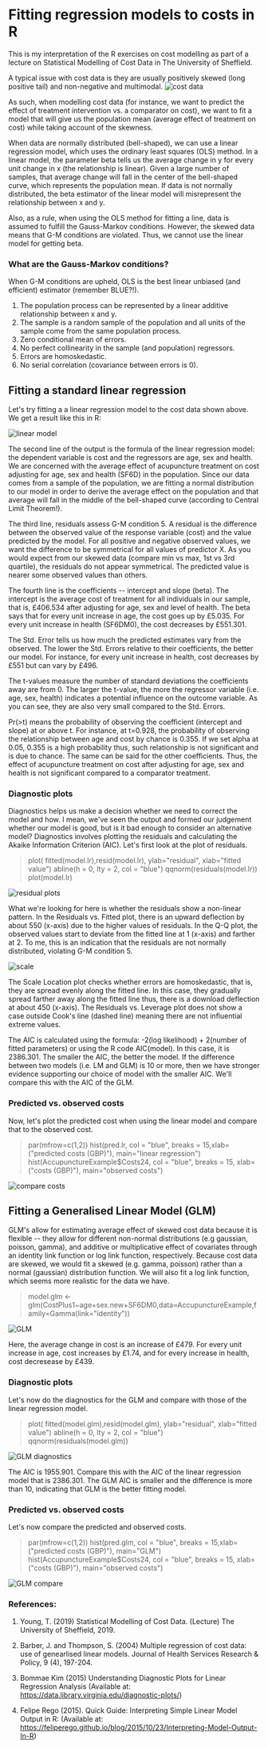 # Fitting regression models to costs in R

This is my interpretation of the R exercises on cost modelling as part of a lecture on Statistical Modelling of Cost Data in The University of Sheffield.

A typical issue with cost data is they are usually positively skewed (long positive tail) and non-negative and multimodal. 
![cost data](https://github.com/1Genevieve/Cost_modelling/blob/master/cost.png)

As such, when modelling cost data (for instance, we want to predict the effect of treatment intervention vs. a comparator on cost), we want to fit a model that will give us the population mean (average effect of treatment on cost) while taking account of the skewness. 

When data are normally distributed (bell-shaped), we can use a linear regression model, which uses the ordinary least squares (OLS) method. In a linear model, the parameter beta tells us the average change in y for every unit change in x (the relationship is linear). Given a large number of samples, that average change will fall in the center of the bell-shaped curve, which represents the population mean. If data is not normally distributed, the beta estimator of the linear model will misrepresent the relationship between x and y. 

Also, as a rule, when using the OLS method for fitting a line, data is assumed to fulfill the Gauss-Markov conditions. However, the skewed data means that G-M conditions are violated. Thus, we cannot use the linear model for getting beta.

### What are the Gauss-Markov conditions?
When G-M conditions are upheld, OLS is the best linear unbiased (and efficient) estimator (remember BLUE?!).
1. The population process can be represented by a linear additive relationship between x and y.
2. The sample is a random sample of the population and all units of the sample come from the same population process.
3. Zero conditional mean of errors.
4. No perfect collinearity in the sample (and population) regressors.
5. Errors are homoskedastic.
6. No serial correlation (covariance between errors is 0).

## Fitting a standard linear regression
Let's try fitting a a linear regression model to the cost data shown above. We get a result like this in R:

![linear model](https://github.com/1Genevieve/Cost_modelling/blob/master/LM.JPG)

The second line of the output is the formula of the linear regression model: the dependent variable is cost and the regressors are age, sex and health. We are concerned with the average effect of acupuncture treatment on cost adjusting for age, sex and health (SF6D) in the population. Since our data comes from a sample of the population, we are fitting a normal distribution to our model in order to derive the average effect on the population and that average will fall in the middle of the bell-shaped curve (according to Central Limit Theorem!).

The third line, residuals assess G-M condition 5. A residual is the difference between the observed value of the response variable (cost) and the value predicted by the model. For all positive and negative observed values, we want the difference to be symmetrical for all values of predictor X. As you would expect from our skewed data (compare min vs max, 1st vs 3rd quartile), the residuals do not appear symmetrical. The predicted value is nearer some observed values than others.

The fourth line is the coefficients -- intercept and slope (beta). The intercept is the average cost of treatment for all individuals in our sample, that is, £406.534 after adjusting for age, sex and level of health. The beta says that for every unit increase in age, the cost goes up by £5.035. For every unit increase in health (SF6DM0), the cost decreases by £551.301.

The Std. Error tells us how much the predicted estimates vary from the observed. The lower the Std. Errors relative to their coefficients, the better our model. For instance, for every unit increase in health, cost decreases by £551 but can vary by £496.

The t-values measure the number of standard deviations the coefficients away are from 0. The larger the t-value, the more the regressor  variable (i.e. age, sex, health) indicates a potential influence on the outcome variable. As you can see, they are also very small compared to the Std. Errors.

Pr(>t) means the probability of observing the coefficient (intercept and slope) at or above t. For instance, at t=0.928, the probability of observing the relationship between age and cost by chance is 0.355. If we set alpha at 0.05, 0.355 is a high probability thus, such relationship is not significant and is due to chance. The same can be said for the other coefficients. Thus, the effect of acupuncture treatment on cost after adjusting for age, sex and health is not significant compared to a comparator treatment.

### Diagnostic plots
Diagnostics helps us make a decision whether we need to correct the model and how. I mean, we've seen the output and formed our judgement whether our model is good, but is it bad enough to consider an alternative model? Diagnostics involves plotting the residuals and calculating the Akaike Information Criterion (AIC). Let's first look at the plot of residuals.

>plot( fitted(model.lr),resid(model.lr), ylab="residual", xlab="fitted value")
>abline(h = 0, lty = 2, col = "blue")
>qqnorm(residuals(model.lr))
>plot(model.lr)

![residual plots](https://github.com/1Genevieve/Cost_modelling/blob/master/Residual%20plots.jpg)

What we're looking for here is whether the residuals show a non-linear pattern. In the Residuals vs. Fitted plot, there is an upward deflection by about 550 (x-axis) due to the higher values of residuals. In the Q-Q plot, the observed values start to deviate from the fitted line at 1 (x-axis) and farther at 2. To me, this is an indication that the residuals are not normally distributed, violating G-M condition 5.

![scale](https://github.com/1Genevieve/Cost_modelling/blob/master/scale.jpg)

The Scale Location plot checks whether errors are homoskedastic, that is, they are spread evenly along the fitted line. In this case, they gradually spread farther away along the fitted line thus, there is a download deflection at about 450 (x-axis). The Residuals vs. Leverage plot does not show a case outside Cook's line (dashed line) meaning there are not influential extreme values.

The AIC is calculated using the formula: -2(log likelihood) + 2(number of fitted parameters) or using the R code AIC(model). In this case, it is 2386.301. The smaller the AIC, the better the model. If the difference between two models (i.e. LM and GLM) is 10 or more, then we have stronger evidence supporting our choice of model with the smaller AIC. We'll compare this with the AIC of the GLM.

### Predicted vs. observed costs
Now, let's plot the predicted cost when using the linear model and compare that to the observed cost.

>par(mfrow=c(1,2))
>hist(pred.lr, col = "blue", breaks = 15,xlab=("predicted costs (GBP)"), main="linear regression")
>hist(AccupunctureExample$Costs24, col = "blue", breaks = 15, xlab=("costs (GBP)"), main="observed costs")

![compare costs](https://github.com/1Genevieve/Cost_modelling/blob/master/compare.JPG)


## Fitting a Generalised Linear Model (GLM)
GLM's allow for estimating average effect of skewed cost data because it is flexible -- they allow for different non-normal distributions (e.g gaussian, poisson, gamma), and additive or multiplicative effect of covariates through an identity link function or log link function, respectively. Because cost data are skewed, we would fit a skewed (e.g. gamma, poisson) rather than a normal (gaussian) distribution function. We will also fit a log link function, which seems more realistic for the data we have.

>model.glm <- glm(CostPlus1~age+sex.new+SF6DM0,data=AccupunctureExample,family=Gamma(link="identity"))

![GLM](https://github.com/1Genevieve/Cost_modelling/blob/master/GLM.JPG)

Here, the average change in cost is an increase of £479. For every unit increase in age, cost increases by £1.74, and for every increase in health, cost decresease by £439.

### Diagnostic plots
Let's now do the diagnostics for the GLM and compare with those of the linear regression model.

>plot( fitted(model.glm),resid(model.glm), ylab="residual", xlab="fitted value")
>abline(h = 0, lty = 2, col = "blue")
>qqnorm(residuals(model.glm))

![GLM diagnostics](https://github.com/1Genevieve/Cost_modelling/blob/master/GLM_diagnostics.jpg)

The AIC is 1955.901. Compare this with the AIC of the linear regression model that is 2386.301. The GLM AIC is smaller and the difference is more than 10, indicating that GLM is the better fitting model.

### Predicted vs. observed costs
Let's now compare the predicted and observed costs.

>par(mfrow=c(1,2))
>hist(pred.glm, col = "blue", breaks = 15,xlab=("predicted costs (GBP)"), main="GLM")
>hist(AccupunctureExample$Costs24, col = "blue", breaks = 15, xlab=("costs (GBP)"), main="observed costs")

![GLM compare](https://github.com/1Genevieve/Cost_modelling/blob/master/GLM_compare%20plots.jpg)


### References:
1. Young, T. (2019) Statistical Modelling of Cost Data. (Lecture) The University of Sheffield, 2019.

2. Barber, J. and Thompson, S. (2004) Multiple regression of cost data: use of genearlised linear models. Journal of Health Services Research & Policy, 9 (4), 197-204.

3. Bommae Kim (2015) Understanding Diagnostic Plots for Linear Regression Analysis (Available at: https://data.library.virginia.edu/diagnostic-plots/)

4. Felipe Rego (2015). Quick Guide: Interpreting Simple Linear Model Output in R: (Available at: https://feliperego.github.io/blog/2015/10/23/Interpreting-Model-Output-In-R)

